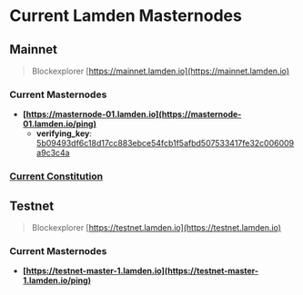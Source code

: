 
# Current Lamden Masternodes


## Mainnet
> Blockexplorer [https://mainnet.lamden.io](https://mainnet.lamden.io)

### Current Masternodes
- **[https://masternode-01.lamden.io](https://masternode-01.lamden.io/ping)**
    -   **verifying_key**: [5b09493df6c18d17cc883ebce54fcb1f5afbd507533417fe32c006009a9c3c4a](https://masternode-01.lamden.io/id)

### [Current Constitution](https://masternode-01.lamden.io/constitution)


## Testnet
> Blockexplorer [https://testnet.lamden.io](https://testnet.lamden.io)

### Current Masternodes
- **[https://testnet-master-1.lamden.io](https://testnet-master-1.lamden.io/ping)**

